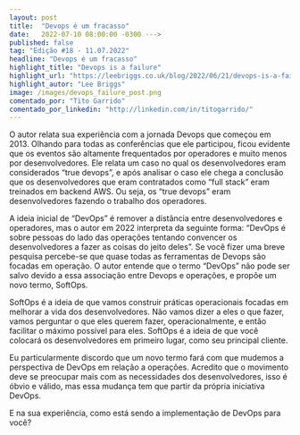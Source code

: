 ```yaml
---
layout: post 
title:  "Devops é um fracasso"
date:   2022-07-10 08:00:00 -0300 --->
published: false
tag: "Edição #18 - 11.07.2022"
headline: "Devops é um fracasso"
highlight_title: "Devops is a failure"
highlight_url: "https://leebriggs.co.uk/blog/2022/06/21/devops-is-a-failure"
highlight_autor: "Lee Briggs"
image: /images/devops_failure_post.png
comentado_por: "Tito Garrido"
comentado_por_linkedin: "http://linkedin.com/in/titogarrido/"
---
```

O autor relata sua experiência com a jornada Devops que começou em 2013. Olhando para todas as conferências que ele participou, ficou evidente que os eventos são altamente frequentados por operadores e muito menos por desenvolvedores. Ele relata um caso no qual os desenvolvedores eram considerados “true devops”, e após analisar o caso ele chega a conclusão que os desenvolvedores que eram contratados como “full stack” eram treinados em backend AWS. Ou seja, os “true devops” eram desenvolvedores fazendo o trabalho dos operadores.

A ideia inicial de “DevOps” é remover a distância entre desenvolvedores e operadores, mas o autor em 2022 interpreta da seguinte forma: “DevOps é sobre pessoas do lado das operações tentando convencer os desenvolvedores a fazer as coisas do jeito deles”. Se você fizer uma breve pesquisa percebe-se que quase todas as ferramentas de Devops são focadas em operação. O autor entende que o termo “DevOps” não pode ser salvo devido a essa associação entre Devops e operações, e propõe um novo termo, SoftOps.

SoftOps é a ideia de que vamos construir práticas operacionais focadas em melhorar a vida dos desenvolvedores. Não vamos dizer a eles o que fazer, vamos perguntar o que eles querem fazer, operacionalmente, e então facilitar o máximo possível para eles. SoftOps é a ideia de que você colocará os desenvolvedores em primeiro lugar, como seu principal cliente.

Eu particularmente discordo que um novo termo fará com que mudemos a perspectiva de DevOps em relação a operações. Acredito que o movimento deve se preocupar mais com as necessidades dos desenvolvedores, isso é óbvio e válido, mas essa mudança tem que partir da própria iniciativa DevOps.

E na sua experiência, como está sendo a implementação de DevOps para você?
